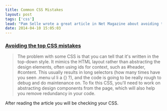 ```yaml
---
title: Common CSS Mistakes
layout: post
tags: ['css']
lead: "Pam Selle wrote a great article in Net Magazine about avoiding the top CSS mistakes that we all make."
date: 2014-04-10 15:05:03
---
```

### <a href="http://www.creativebloq.com/css3/avoid-css-mistakes-10135080">Avoiding the top CSS mistakes</a>

> The problem with some CSS is that you can tell that it's written in the top-down style. It mimics the HTML layout rather than abstracting the design elements, often using ids for context, such as #header, #content. This usually results in long selectors (how many times have you seen .menu ul li a {} ?), and the code is going to be really rough to debug and do maintenance on. To fix this CSS, you'll need to work on abstracting design components from the page, which will also help you remove redundancy in your code.

After reading the article you will be checking your CSS.
